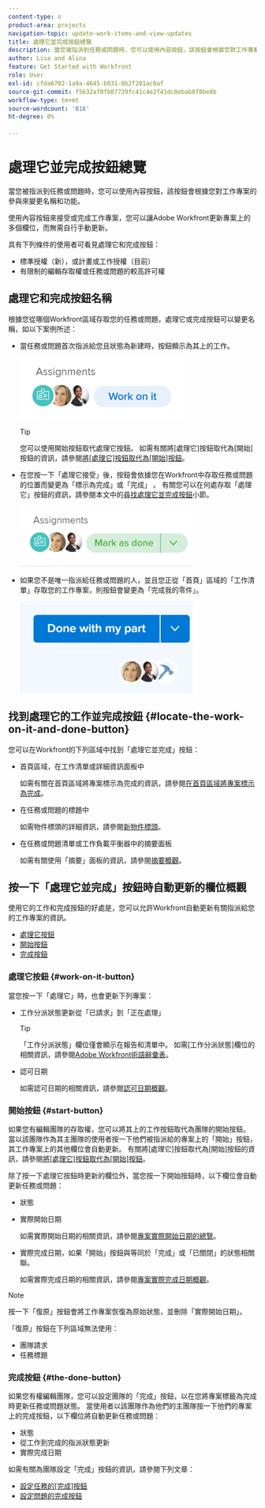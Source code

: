 ```yaml
---
content-type: o
product-area: projects
navigation-topic: update-work-items-and-view-updates
title: 處理它並完成按鈕總覽
description: 當您被指派到任務或問題時，您可以使用內容按鈕，該按鈕會根據您對工作專案的參與來變更名稱和功能。
author: Lisa and Alina
feature: Get Started with Workfront
role: User
exl-id: cfda6702-1a9a-4645-b031-8b2f201ac0af
source-git-commit: f5632af0fb87739fc41c4e2f41dc8ebab0f8be8b
workflow-type: tm+mt
source-wordcount: '816'
ht-degree: 0%

---
```


# 處理它並完成按鈕總覽

當您被指派到任務或問題時，您可以使用內容按鈕，該按鈕會根據您對工作專案的參與來變更名稱和功能。

使用內容按鈕來接受或完成工作專案，您可以讓Adobe Workfront更新專案上的多個欄位，而無需自行手動更新。

具有下列條件的使用者可看見處理它和完成按鈕：

* 標準授權（新），或計畫或工作授權（目前）
* 有限制的編輯存取權或任務或問題的較高許可權

## 處理它和完成按鈕名稱

根據您從哪個Workfront區域存取您的任務或問題，處理它或完成按鈕可以變更名稱，如以下案例所述：

* 當任務或問題首次指派給您且狀態為新建時，按鈕顯示為其上的工作。

  ![](assets/nwe-work-on-it-button.png)

  >[!TIP]
  >
  >您可以使用開始按鈕取代處理它按鈕。 如需有關將[處理它]按鈕取代為[開始]按鈕的資訊，請參閱[將[處理它]按鈕取代為[開始]按鈕](../../people-teams-and-groups/create-and-manage-teams/work-on-it-button-to-start-button.md)。

* 在您按一下「處理它接受」後，按鈕會依據您在Workfront中存取任務或問題的位置而變更為「標示為完成」或「完成」 。 有關您可以在何處存取「處理它」按鈕的資訊，請參閱本文中的[尋找處理它並完成按鈕](#locate-the-work-on-it-and-done-button)小節。

  ![](assets/nwe-mark-as-done-button-350x122.png)

* 如果您不是唯一指派給任務或問題的人，並且您正從「首頁」區域的「工作清單」存取您的工作專案，則按鈕會變更為「完成我的零件」。

  ![](assets/home-left-done-with-my-part-button-350x184.png)

## 找到處理它的工作並完成按鈕 {#locate-the-work-on-it-and-done-button}

您可以在Workfront的下列區域中找到「處理它並完成」按鈕：

* 首頁區域，在工作清單或詳細資訊面板中

  如需有關在首頁區域將專案標示為完成的資訊，請參閱[在首頁區域將專案標示為完成](../../workfront-basics/using-home/using-the-home-area/mark-item-done-in-home.md)。

* 在任務或問題的標題中

  如需物件標頭的詳細資訊，請參閱[新物件標頭](../../workfront-basics/the-new-workfront-experience/new-object-headers.md)。

* 在任務或問題清單或工作負載平衡器中的摘要面板

  如需有關使用「摘要」面板的資訊，請參閱[摘要概觀](../../workfront-basics/the-new-workfront-experience/summary-overview.md)。

## 按一下「處理它並完成」按鈕時自動更新的欄位概觀

使用它的工作和完成按鈕的好處是，您可以允許Workfront自動更新有關指派給您的工作專案的資訊。

* [處理它按鈕](#work-on-it-button)
* [開始按鈕](#start-button)
* [完成按鈕](#the-done-button)

### 處理它按鈕 {#work-on-it-button}

當您按一下「處理它」時，也會更新下列專案：

* 工作分派狀態更新從「已請求」到「正在處理」

  >[!TIP]
  >
  >「工作分派狀態」欄位僅會顯示在報告和清單中。 如需[工作分派狀態]欄位的相關資訊，請參閱[Adobe Workfront術語辭彙表](../../workfront-basics/navigate-workfront/workfront-navigation/workfront-terminology-glossary.md)。

* 認可日期

  如需認可日期的相關資訊，請參閱[認可日期概觀](../../manage-work/projects/updating-work-in-a-project/overview-of-commit-dates.md)。

### 開始按鈕 {#start-button}

如果您有編輯團隊的存取權，您可以將其上的工作按鈕取代為團隊的開始按鈕。 當以該團隊作為其主團隊的使用者按一下他們被指派給的專案上的「開始」按鈕，其工作專案上的其他欄位會自動更新。 有關將[處理它]按鈕取代為[開始]按鈕的資訊，請參閱[將[處理它]按鈕取代為[開始]按鈕](../../people-teams-and-groups/create-and-manage-teams/work-on-it-button-to-start-button.md)。

除了按一下處理它按鈕時更新的欄位外，當您按一下開始按鈕時，以下欄位會自動更新任務或問題：

* 狀態
* 實際開始日期

  如需實際開始日期的相關資訊，請參閱[專案實際開始日期的總覽](../../manage-work/projects/planning-a-project/project-actual-start-date.md)。

* 實際完成日期，如果「開始」按鈕與等同於「完成」或「已關閉」的狀態相關聯。

  如需實際完成日期的相關資訊，請參閱[專案實際完成日期概觀](../../manage-work/projects/planning-a-project/project-actual-completion-date.md)。

>[!NOTE]
>
>按一下「復原」按鈕會將工作專案恢復為原始狀態，並刪除「實際開始日期」。
>
>「復原」按鈕在下列區域無法使用：
>
>* 團隊請求
>* 任務標題
>

### 完成按鈕 {#the-done-button}

如果您有權編輯團隊，您可以設定團隊的「完成」按鈕，以在您將專案標籤為完成時更新任務或問題狀態。 當使用者以該團隊作為他們的主團隊按一下他們的專案上的完成按鈕，以下欄位將自動更新任務或問題：

* 狀態
* 從工作到完成的指派狀態更新
* 實際完成日期

如需有關為團隊設定「完成」按鈕的資訊，請參閱下列文章：

* [設定任務的[完成]按鈕](../../people-teams-and-groups/create-and-manage-teams/configure-the-done-button-for-tasks.md)
* [設定問題的完成按鈕](../../people-teams-and-groups/create-and-manage-teams/configure-the-done-button-for-issues.md)
